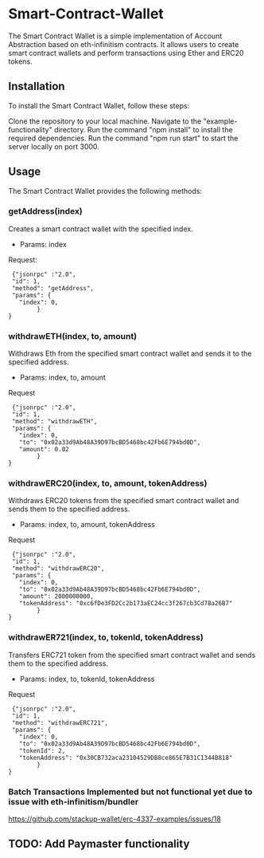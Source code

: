 # Smart-Contract-Wallet
The Smart Contract Wallet is a simple implementation of Account Abstraction based on eth-infinitism contracts. It allows users to create smart contract wallets and perform transactions using Ether and ERC20 tokens.

## Installation

To install the Smart Contract Wallet, follow these steps:

Clone the repository to your local machine.
Navigate to the "example-functionality" directory.
Run the command "npm install" to install the required dependencies.
Run the command "npm run start" to start the server locally on port 3000.

## Usage

The Smart Contract Wallet provides the following methods:

### getAddress(index)

Creates a smart contract wallet with the specified index.

- Params: index

Request:

```
 {"jsonrpc" :"2.0",
 "id": 1,
 "method": "getAddress",
 "params": {
   "index": 0,
        }
}
```

### withdrawETH(index, to, amount)

Withdraws Eth from the specified smart contract wallet and sends it to the specified address.

- Params: index, to, amount

Request

```
 {"jsonrpc" :"2.0",
 "id": 1,
 "method": "withdrawETH",
 "params": {
   "index": 0,
   "to": "0x02a33d9Ab48A39D97bcBD5468bc42Fb6E794bd0D",
   "amount": 0.02
        }
}
```

### withdrawERC20(index, to, amount, tokenAddress)

Withdraws ERC20 tokens from the specified smart contract wallet and sends them to the specified address.

- Params: index, to, amount, tokenAddress

Request

```
 {"jsonrpc" :"2.0",
 "id": 1,
 "method": "withdrawERC20",
 "params": {
   "index": 0,
   "to": "0x02a33d9Ab48A39D97bcBD5468bc42Fb6E794bd0D",
   "amount": 2000000000,
   "tokenAddress": "0xc6fDe3FD2Cc2b173aEC24cc3f267cb3Cd78a26B7"
        }
}
```

### withdrawER721(index, to, tokenId, tokenAddress)

Transfers ERC721 token from the specified smart contract wallet and sends them to the specified address.

- Params: index, to, tokenId, tokenAddress

Request

```
 {"jsonrpc" :"2.0",
 "id": 1,
 "method": "withdrawERC721",
 "params": {
   "index": 0,
   "to": "0x02a33d9Ab48A39D97bcBD5468bc42Fb6E794bd0D",
   "tokenId": 2,
   "tokenAddress": "0x30CB732aca23104529DB8ce865E7B31C1344B818"
        }
}
```

### Batch Transactions Implemented but not functional yet due to issue with eth-infinitism/bundler 

https://github.com/stackup-wallet/erc-4337-examples/issues/18

## TODO: Add Paymaster functionality
